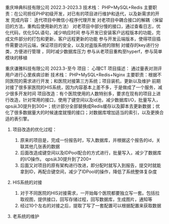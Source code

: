 重庆坤典科技有限公司 2022.3-2023.3
技术栈： PHP+MySQL+Redis 
主要职责：在公司担任PHP初级开发，对已有的项目进行维护和迭代，以及新需求的开发
完成内容： 
        迭代项目中微信小程序代理开发
        对老项目中耦合接口的解耦（保留旧的方法，重构后使用新的方法）
        对老项目中部分慢的接口，通过查看日志，优化代码，优化SQL语句，减少响应时间
        参与开发已安装客户远程版本的功能，完成文件部分的打包和更新，客户远程更新的功能
        参与开发云端版本，使得项目插件需要访问云端，保证项目的安全，以及对盗版系统的限制
        对缓存的key进行分类，方便进行管理 ，同时减少数据库压力
        参与从老项目重构至hyperf，参与简单模块的移植

重庆谦雅科技有限公司 2023.3-至今
项目： 心理CT
项目描述： 通过量表对测评用户进行心里疾病诊断
技术栈： PHP+MySQL+Redis+Nginx
主要职责：根据不同医院的需求进行开发；和医院对接第三方系统；项目装机，更新以及维护
        前期对接了很多家医院的HIS系统，因为内容基本上差不多，于是做成了一个服务，减少很多开发时间
        项目改造：有个医院使用的人数特别多，要求在现有的项目上进行改造，针对常用的接口，使用了键空间以及id池，减少数据库I/O，批量写入，qps从30提升到300+；统计部分全部替换成Redis缓存以及脚本去更新数据；优化了很多数据量大的时候速度就慢的接口；对数据库增加适当的索引，以及更换合适的表引擎。

1. 项目改造的优化过程：
   1. 原来的项目是，完成一份报告时，写入数据库，并根据这个报告的id，关联其他几张表的数据
   2. 后面改造成键空间以及IDPool配合的方式进行，批量写入，减少了数据库的I/O操作。 qps从30提升到了200+
   3. 后面又对项目的原有架构进行改进，即分配时就写入到报告，提交时就能拿到ID，再配合键空间，减少了IDPool的操作，降低了系统整体复杂度

2. HIS系统的对接
   1. 对于不同医院的HIS对接需求，一开始每个医院都要独立写一套。包括拉取视图，提供接口，回写存储过程，回写数据库，生成图片，通知等
   2. 经过10个左右的对接之后，提取了写了一套配置可以根据配置来获取数据 
3. 老系统的维护